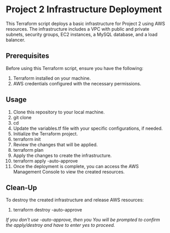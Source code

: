 # Project 2 Infrastructure Deployment
This Terraform script deploys a basic infrastructure for Project 2 using AWS resources. The infrastructure includes a VPC with 
public and private subnets, security groups, EC2 instances, a MySQL database, and a load balancer.

## Prerequisites
Before using this Terraform script, ensure you have the following:

1. Terraform installed on your machine.
2. AWS credentials configured with the necessary permissions.

## Usage
1. Clone this repository to your local machine.
2. git clone <repository-url>
3. cd <repository-directory>
4. Update the variables.tf file with your specific configurations, if needed.
5. Initialize the Terraform project.
6. terraform init
7. Review the changes that will be applied.
8. terraform plan
9. Apply the changes to create the infrastructure.
10. terraform apply -auto-approve
11. Once the deployment is complete, you can access the AWS Management Console to view the created resources.

## Clean-Up
To destroy the created infrastructure and release AWS resources:
1. terraform destroy -auto-approve
   
*If you don't use -auto-approve, then you You will be prompted to confirm the apply/destroy and have to enter yes to proceed.*
